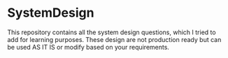 # SystemDesign
This repository contains all the system design questions, which I tried to add for learning purposes. These design are not production ready but can be used AS IT IS or modify based on your requirements.
